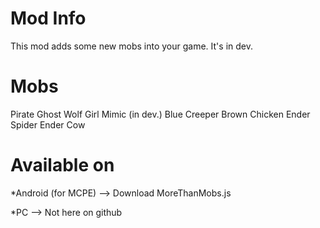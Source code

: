 Mod Info
===================
This mod adds some new mobs into your game. It's in dev.

Mobs
===================
Pirate
Ghost
Wolf Girl
Mimic (in dev.)
Blue Creeper
Brown Chicken
Ender Spider
Ender Cow

Available on
===================
*Android (for MCPE) --> Download MoreThanMobs.js

*PC --> Not here on github
